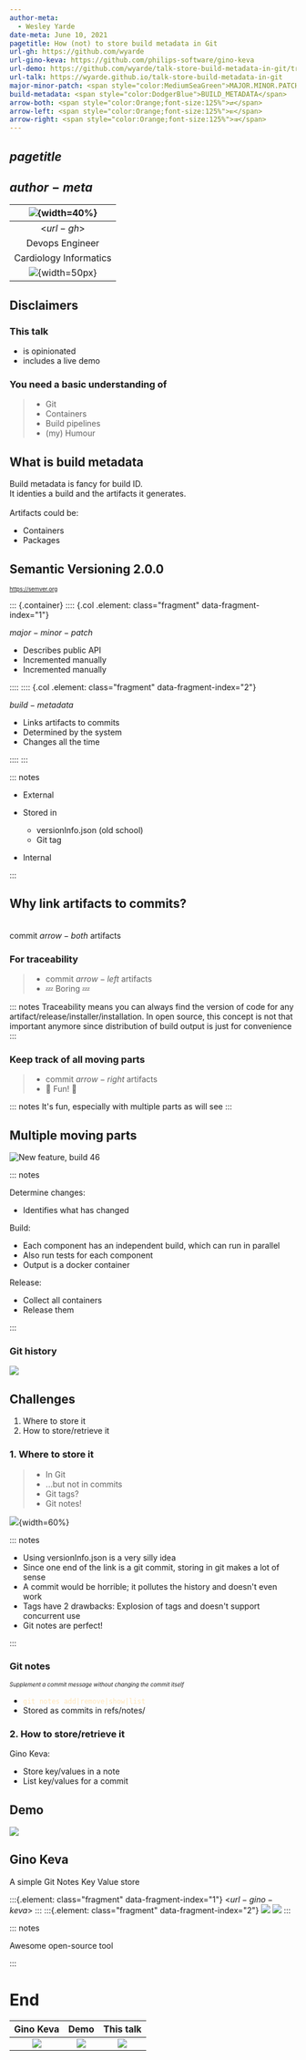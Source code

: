 ```yaml
---
author-meta:
  - Wesley Yarde
date-meta: June 10, 2021
pagetitle: How (not) to store build metadata in Git
url-gh: https://github.com/wyarde
url-gino-keva: https://github.com/philips-software/gino-keva
url-demo: https://github.com/wyarde/talk-store-build-metadata-in-git/tree/demo
url-talk: https://wyarde.github.io/talk-store-build-metadata-in-git
major-minor-patch: <span style="color:MediumSeaGreen">MAJOR.MINOR.PATCH</span>
build-metadata: <span style="color:DodgerBlue">BUILD_METADATA</span>
arrow-both: <span style="color:Orange;font-size:125%">⇄</span>
arrow-left: <span style="color:Orange;font-size:125%">⇇</span>
arrow-right: <span style="color:Orange;font-size:125%">⇉</span>
---
```


## $pagetitle$

## $author-meta$

|  ![](images/wyarde.jpg){width=40%}  |
| :---------------------------------: |
|             <$url-gh$>              |
|           Devops Engineer           |
|       Cardiology Informatics        |
| ![](images/philips.png){width=50px} |

## Disclaimers

### This talk

- is opinionated
- includes a live demo

### You need a basic understanding of

> - Git
> - Containers
> - Build pipelines
> - (my) Humour

## What is build metadata

Build metadata is fancy for build ID.\
It identies a build and the artifacts it generates.
\
\
Artifacts could be:

- Containers
- Packages

## Semantic Versioning 2.0.0

<sub><sup>https://semver.org</sup></sub>

<style>
.container{ display: grid; grid-auto-flow: column; }
.col{ font-size: 80%; }
</style>

::: {.container}
:::: {.col .element: class="fragment" data-fragment-index="1"}

$major-minor-patch$

- Describes public API
- Incremented manually
- Incremented manually

::::
:::: {.col .element: class="fragment" data-fragment-index="2"}

$build-metadata$

- Links artifacts to commits
- Determined by the system
- Changes all the time

::::
:::

::: notes

- External
- Stored in

  - versionInfo.json (old school)
  - Git tag

- Internal

:::

## Why link artifacts to commits?

\
commit $arrow-both$ artifacts

### For traceability

> - commit $arrow-left$ artifacts
> - 💤 Boring 💤

::: notes
Traceability means you can always find the version of code for any artifact/release/installer/installation. In open source, this concept is not that important anymore since distribution of build output is just for convenience
:::

### Keep track of all moving parts

> - commit $arrow-right$ artifacts
> - 🎈 Fun! 🎈

::: notes
It's fun, especially with multiple parts as will see
:::

## Multiple moving parts

![New feature, build 46](images/pipeline.png)

::: notes

Determine changes:

- Identifies what has changed

Build:

- Each component has an independent build, which can run in parallel
- Also run tests for each component
- Output is a docker container

Release:

- Collect all containers
- Release them

:::

### Git history

![](images/git_history.png)

## Challenges

1. Where to store it
2. How to store/retrieve it

### 1. Where to store it

> - In Git
> - ...but not in commits
> - Git tags?
> - Git notes!

![](images/git_history.png){width=60%}

::: notes

- Using versionInfo.json is a very silly idea
- Since one end of the link is a git commit, storing in git makes a lot of sense
- A commit would be horrible; it pollutes the history and doesn't even work
- Tags have 2 drawbacks: Explosion of tags and doesn't support concurrent use
- Git notes are perfect!

:::

### Git notes

<sub><sup>_Supplement a commit message without changing the commit itself_</sup></sub>

- <span style="color:Moccasin">`git notes add|remove|show|list`</span>
- Stored as commits in refs/notes/

### 2. How to store/retrieve it

Gino Keva:

- Store key/values in a note
- List key/values for a commit

## Demo

[![](images/pipeline.png)]($url-demo$)

## Gino Keva

A simple Git Notes Key Value store

:::{.element: class="fragment" data-fragment-index="1"}
<$url-gino-keva$>
:::
:::{.element: class="fragment" data-fragment-index="2"}
![](images/wyarde.jpg)
![](images/your_face.jpg)
:::

::: notes

Awesome open-source tool

:::

# End

|                    Gino Keva                    |                 Demo                  |               This talk               |
| :---------------------------------------------: | :-----------------------------------: | :-----------------------------------: |
| [![](images/qr_gino-keva.png)]($url-gino-keva$) | [![](images/qr_demo.png)]($url-demo$) | [![](images/qr_talk.png)]($url-talk$) |
